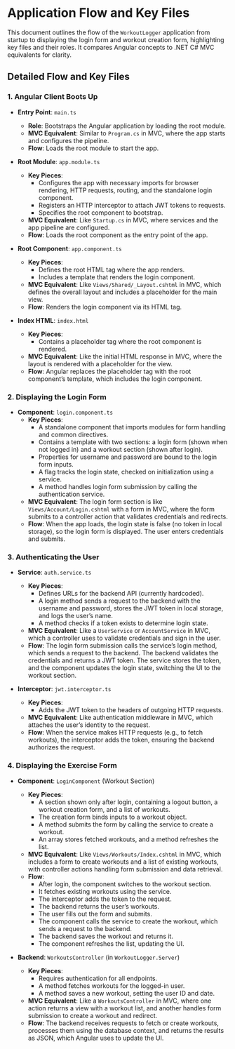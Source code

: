 # Application Flow and Key Files

This document outlines the flow of the `WorkoutLogger` application from startup to displaying the login form and workout creation form, highlighting key files and their roles. It compares Angular concepts to .NET C# MVC equivalents for clarity.

## Detailed Flow and Key Files

### 1. Angular Client Boots Up

- **Entry Point**: `main.ts`
  - **Role**: Bootstraps the Angular application by loading the root module.
  - **MVC Equivalent**: Similar to `Program.cs` in MVC, where the app starts and configures the pipeline.
  - **Flow**: Loads the root module to start the app.

- **Root Module**: `app.module.ts`
  - **Key Pieces**:
    - Configures the app with necessary imports for browser rendering, HTTP requests, routing, and the standalone login component.
    - Registers an HTTP interceptor to attach JWT tokens to requests.
    - Specifies the root component to bootstrap.
  - **MVC Equivalent**: Like `Startup.cs` in MVC, where services and the app pipeline are configured.
  - **Flow**: Loads the root component as the entry point of the app.

- **Root Component**: `app.component.ts`
  - **Key Pieces**:
    - Defines the root HTML tag where the app renders.
    - Includes a template that renders the login component.
  - **MVC Equivalent**: Like `Views/Shared/_Layout.cshtml` in MVC, which defines the overall layout and includes a placeholder for the main view.
  - **Flow**: Renders the login component via its HTML tag.

- **Index HTML**: `index.html`
  - **Key Pieces**:
    - Contains a placeholder tag where the root component is rendered.
  - **MVC Equivalent**: Like the initial HTML response in MVC, where the layout is rendered with a placeholder for the view.
  - **Flow**: Angular replaces the placeholder tag with the root component’s template, which includes the login component.

### 2. Displaying the Login Form

- **Component**: `login.component.ts`
  - **Key Pieces**:
    - A standalone component that imports modules for form handling and common directives.
    - Contains a template with two sections: a login form (shown when not logged in) and a workout section (shown after login).
    - Properties for username and password are bound to the login form inputs.
    - A flag tracks the login state, checked on initialization using a service.
    - A method handles login form submission by calling the authentication service.
  - **MVC Equivalent**: The login form section is like `Views/Account/Login.cshtml` with a form in MVC, where the form submits to a controller action that validates credentials and redirects.
  - **Flow**: When the app loads, the login state is false (no token in local storage), so the login form is displayed. The user enters credentials and submits.

### 3. Authenticating the User

- **Service**: `auth.service.ts`
  - **Key Pieces**:
    - Defines URLs for the backend API (currently hardcoded).
    - A login method sends a request to the backend with the username and password, stores the JWT token in local storage, and logs the user’s name.
    - A method checks if a token exists to determine login state.
  - **MVC Equivalent**: Like a `UserService` or `AccountService` in MVC, which a controller uses to validate credentials and sign in the user.
  - **Flow**: The login form submission calls the service’s login method, which sends a request to the backend. The backend validates the credentials and returns a JWT token. The service stores the token, and the component updates the login state, switching the UI to the workout section.

- **Interceptor**: `jwt.interceptor.ts`
  - **Key Pieces**:
    - Adds the JWT token to the headers of outgoing HTTP requests.
  - **MVC Equivalent**: Like authentication middleware in MVC, which attaches the user’s identity to the request.
  - **Flow**: When the service makes HTTP requests (e.g., to fetch workouts), the interceptor adds the token, ensuring the backend authorizes the request.

### 4. Displaying the Exercise Form

- **Component**: `LoginComponent` (Workout Section)
  - **Key Pieces**:
    - A section shown only after login, containing a logout button, a workout creation form, and a list of workouts.
    - The creation form binds inputs to a workout object.
    - A method submits the form by calling the service to create a workout.
    - An array stores fetched workouts, and a method refreshes the list.
  - **MVC Equivalent**: Like `Views/Workouts/Index.cshtml` in MVC, which includes a form to create workouts and a list of existing workouts, with controller actions handling form submission and data retrieval.
  - **Flow**:
    - After login, the component switches to the workout section.
    - It fetches existing workouts using the service.
    - The interceptor adds the token to the request.
    - The backend returns the user’s workouts.
    - The user fills out the form and submits.
    - The component calls the service to create the workout, which sends a request to the backend.
    - The backend saves the workout and returns it.
    - The component refreshes the list, updating the UI.

- **Backend**: `WorkoutsController` (in `WorkoutLogger.Server`)
  - **Key Pieces**:
    - Requires authentication for all endpoints.
    - A method fetches workouts for the logged-in user.
    - A method saves a new workout, setting the user ID and date.
  - **MVC Equivalent**: Like a `WorkoutsController` in MVC, where one action returns a view with a workout list, and another handles form submission to create a workout and redirect.
  - **Flow**: The backend receives requests to fetch or create workouts, processes them using the database context, and returns the results as JSON, which Angular uses to update the UI.
